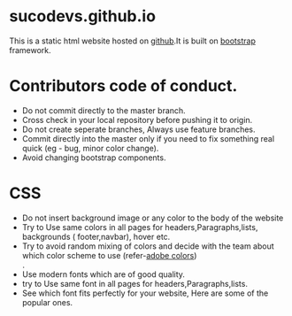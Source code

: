 # sucodevs.github.io
<P>This is a static html website hosted on <a href="www.github.com">github</a>.It is built on <a href="www.getbootstrap.com">bootstrap</a> framework.
  
# Contributors code of conduct.
<ul>
  <li> Do not commit directly to the master branch. </li>
  <li> Cross check in your local repository before pushing it to origin. </li>
  <li> Do not create seperate branches, Always use feature branches. </li>
  <li> Commit directly into the master only if you need to fix something real quick (eg - bug, minor color change).</li>
  <li> Avoid changing bootstrap components.</li>
 </ul>
 
# CSS
<ul>
<li>Do not insert background image or any color to the body of the website</li>
<li>Try to Use same colors in all pages for headers,Paragraphs,lists, backgrounds ( footer,navbar), hover etc. </li>
<li> Try to avoid random mixing of colors and decide with the team about which color scheme to use (refer-<a href="color.adobe.com">adobe colors</a>) </li>.
<li> Use modern fonts which are of good quality.
<li> try to Use same font in all pages for headers,Paragraphs,lists.</li>
<li> See which font fits perfectly for your website, Here are some of the popular ones.<a href="http://www.creativebloq.com/typography/10-best-google-fonts-print-web-and-mobile-11135171>Essential list</a></li>
<li> Use same body layouts in all the pages.</li>
<li> Decide about margin,padding and container size with the team and stick to that rule. </li>
<li>use "nbsp;" only when there is no other option.</li>
</ul>


  

